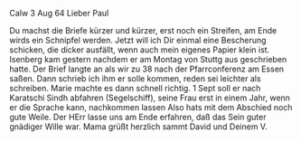  Calw 3 Aug 64
Lieber Paul

Du machst die Briefe kürzer und kürzer, erst noch ein Streifen, am Ende wirds ein Schnipfel werden. Jetzt will ich Dir einmal eine Bescherung schicken, die dicker ausfällt, wenn auch mein eigenes Papier klein ist. Isenberg kam gestern nachdem er am Montag von Stuttg aus geschrieben hatte. Der Brief langte an als wir zu 38 nach der Pfarrconferenz am Essen saßen. Dann schrieb ich ihm er solle kommen, reden sei leichter als schreiben. Marie machte es dann schnell richtig. 1 Sept soll er nach Karatschi Sindh abfahren (Segelschiff), seine Frau erst in einem Jahr, wenn er die Sprache kann, nachkommen lassen Also hats mit dem Abschied noch gute Weile. Der HErr lasse uns am Ende erfahren, daß das Sein guter gnädiger Wille war. 
Mama grüßt herzlich sammt
 David und Deinem V.

